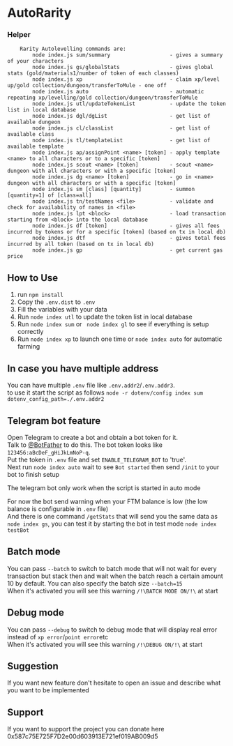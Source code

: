 # AutoRarity

### Helper
```
    Rarity Autolevelling commands are:
        node index.js sum/summary                   - gives a summary of your characters
        node index.js gs/globalStats                - gives global stats (gold/materials1/number of token of each classes)
        node index.js xp                            - claim xp/level up/gold collection/dungeon/transferToMule - one off
        node index.js auto                          - automatic repeating xp/levelling/gold collection/dungeon/transferToMule
        node index.js utl/updateTokenList           - update the token list in local database
        node index.js dgl/dgList                    - get list of available dungeon
        node index.js cl/classList                  - get list of available class
        node index.js tl/templateList               - get list of available template
        node index.js ap/assignPoint <name> [token] - apply template <name> to all characters or to a specific [token]
        node index.js scout <name> [token]          - scout <name> dungeon with all characters or with a specific [token]
        node index.js dg <name> [token]             - go in <name> dungeon with all characters or with a specific [token]
        node index.js sm [class] [quantity]         - summon [quantity=1] of [class=all]
        node index.js tn/testNames <file>           - validate and check for availability of names in <file>  
        node index.js lpt <block>                   - load transaction starting from <block> into the local database  
        node index.js df [token]                    - gives all fees incurred by tokens or for a specific [token] (based on tx in local db)
        node index.js dtf                           - gives total fees incurred by all token (based on tx in local db)
        node index.js gp                            - get current gas price
```
## How to Use

1. run `npm install`
2. Copy the `.env.dist` to `.env`
3. Fill the variables with your data
4. Run `node index utl` to update the token list in local database
5. Run `node index sum` or ` node index gl` to see if everything is setup correctly
6. Run `node index xp` to launch one time or `node index auto` for automatic farming

## In case you have multiple address
You can have multiple `.env` file like `.env.addr2`/`.env.addr3`.  
to use it start the script as follows `node -r dotenv/config index sum dotenv_config_path=./.env.addr2`

## Telegram bot feature
Open Telegram to create a bot and obtain a bot token for it.  
Talk to [@BotFather](https://telegram.me/BotFather) to do this. The bot token looks like `123456:aBcDeF_gHiJkLmNoP-q`.  
Put the token in `.env` file and set `ENABLE_TELEGRAM_BOT` to 'true'.  
Next run `node index auto` wait to see `Bot started` then send `/init` to your bot to finish setup

The telegram bot only work when the script is started in auto mode

For now the bot send warning when your FTM balance is low (the low balance is configurable in `.env` file)  
And there is one command `/getStats` that will send you the same data as `node index gs`, you can test it by starting the bot in test mode `node index testBot`

## Batch mode
You can pass `--batch` to switch to batch mode that will not wait for every transaction but stack then and wait when the batch reach a certain amount 10 by default. You can also specify the batch size `--batch=15`  
When it's activated you will see this warning `/!\BATCH MODE ON/!\` at start


## Debug mode
You can pass `--debug` to switch to debug mode that will display real error instead of `xp error`/`point error`etc  
When it's activated you will see this warning `/!\DEBUG ON/!\` at start

## Suggestion
If you want new feature don't hesitate to open an issue and describe what you want to be implemented
  
## Support
If you want to support the project you can donate here 0x587c75E725F7D2e00d603913E721ef019AB009d5
